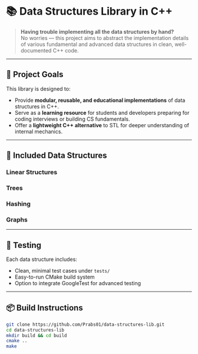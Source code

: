 # 📚 Data Structures Library in C++

> **Having trouble implementing all the data structures by hand?**  
> No worries — this project aims to abstract the implementation details of various fundamental and advanced data structures in clean, well-documented C++ code.

---

## 🚀 Project Goals

This library is designed to:

- Provide **modular, reusable, and educational implementations** of data structures in C++.
- Serve as a **learning resource** for students and developers preparing for coding interviews or building CS fundamentals.
- Offer a **lightweight C++ alternative** to STL for deeper understanding of internal mechanics.

---

## 🧱 Included Data Structures

### Linear Structures


### Trees


### Hashing


### Graphs

---

## 🧪 Testing

Each data structure includes:
- Clean, minimal test cases under `tests/`
- Easy-to-run CMake build system
- Option to integrate GoogleTest for advanced testing

---

## 📦 Build Instructions

```bash
git clone https://github.com/Prabs01/data-structures-lib.git
cd data-structures-lib
mkdir build && cd build
cmake ..
make
